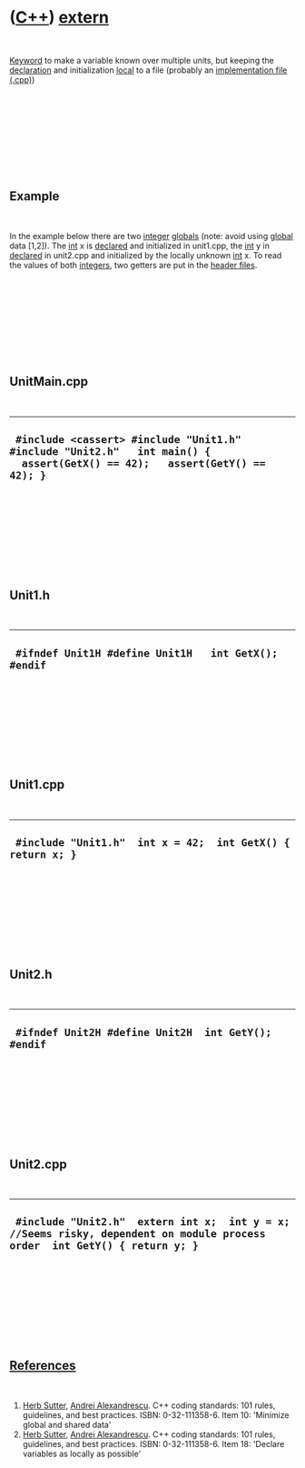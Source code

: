 



 

 

 

 

 

([C++](Cpp.md)) [extern](CppExtern.md)
========================================

 

[Keyword](CppKeyword.md) to make a variable known over multiple units,
but keeping the [declaration](CppDeclaration.md) and initialization
[local](CppLocal.md) to a file (probably an [implementation file
(.cpp)](CppImplementationFile.md))

 

 

 

 

 

Example
-------

 

In the example below there are two [integer](CppInt.md)
[globals](CppGlobal.md) (note: avoid using [global](CppGlobal.md) data
\[1,2\]). The [int](CppInt.md) x is [declared](CppDeclaration.md) and
initialized in unit1.cpp, the [int](CppInt.md) y in
[declared](CppDeclaration.md) in unit2.cpp and initialized by the
locally unknown [int](CppInt.md) x. To read the values of both
[integers](CppInt.md), two getters are put in the [header
files](CppHeaderFile.md).

 

 

 

 

 

UnitMain.cpp
------------

 

  ------------------------------------------------------------------------------------------------------------------------------
  ` #include <cassert> #include "Unit1.h" #include "Unit2.h"   int main() {   assert(GetX() == 42);   assert(GetY() == 42); }`
  ------------------------------------------------------------------------------------------------------------------------------

 

 

 

 

 

Unit1.h
-------

 

  ---------------------------------------------------------
  ` #ifndef Unit1H #define Unit1H   int GetX();   #endif`
  ---------------------------------------------------------

 

 

 

 

 

Unit1.cpp
---------

 

  --------------------------------------------------------------
  ` #include "Unit1.h"  int x = 42;  int GetX() { return x; }`
  --------------------------------------------------------------

 

 

 

 

 

Unit2.h
-------

 

  -------------------------------------------------------
  ` #ifndef Unit2H #define Unit2H  int GetY();  #endif`
  -------------------------------------------------------

 

 

 

 

 

Unit2.cpp
---------

 

  -----------------------------------------------------------------------------------------------------------------------------
  ` #include "Unit2.h"  extern int x;  int y = x; //Seems risky, dependent on module process order  int GetY() { return y; }`
  -----------------------------------------------------------------------------------------------------------------------------

 

 

 

 

 

[References](CppReferences.md)
-------------------------------

 

1.  [Herb Sutter](CppHerbSutter.md), [Andrei
    Alexandrescu](CppAndreiAlexandrescu.md). C++ coding standards: 101
    rules, guidelines, and best practices. ISBN: 0-32-111358-6. Item 10:
    'Minimize global and shared data'
2.  [Herb Sutter](CppHerbSutter.md), [Andrei
    Alexandrescu](CppAndreiAlexandrescu.md). C++ coding standards: 101
    rules, guidelines, and best practices. ISBN: 0-32-111358-6. Item 18:
    'Declare variables as locally as possible'

 

 

 

 

 





 



